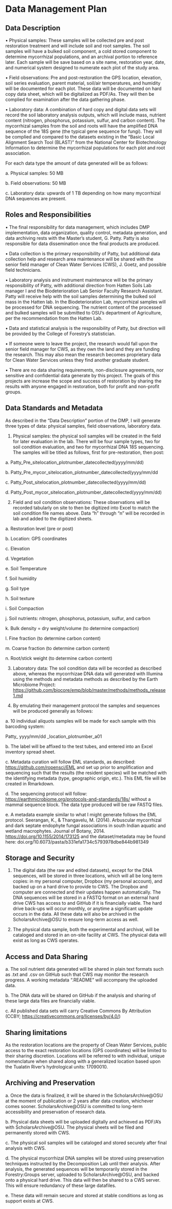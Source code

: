# Data Management Plan

## Data Description

•	Physical samples: These samples will be collected pre and post restoration treatment and will include soil and root samples. The soil samples will have a bulked soil component, a cold stored component to determine mycorrhizal populations, and an archival portion to reference later. Each sample will be save based on a site name, restoration year, date, and numerical system designed to numerate each plot of the study area.

•	Field observations: Pre and post-restoration the GPS location, elevation, soil series evaluation, parent material, soil/air temperatures, and humidity will be documented for each plot. These data will be documented on hard copy data sheet, which will be digitalized as PDF/As. They will then be complied for examination after the data gathering phase. 

•	Laboratory data: A combination of hard copy and digital data sets will record the soil laboratory analysis outputs, which will include mass, nutrient content (nitrogen, phosphorus, potassium, sulfur, and carbon content). The mycorrhizal samples from the soil and roots will have the amplified DNA sequence of the 18S gene (the typical gene sequence for fungi). They will be complied and compared to the datasets existing in the “Basic Local Alignment Search Tool (BLAST)” from the National Center for Biotechnology Information to determine the mycorrhizal populations for each plot and root association. 

For each data type the amount of data generated will be as follows:

a.	Physical samples: 50 MB

b.	Field observations: 50 MB

c.	Laboratory data: upwards of 1 TB depending on how many mycorrhizal DNA sequences are present. 

## Roles and Responsibilities
•	The final responsibility for data management, which includes DMP implementation, data organization, quality control, metadata generation, and data archiving rests with the Master’s student, G. Patty. Patty is also responsible for data dissemination once the final products are produced.

•	Data collection is the primary responsibility of Patty, but additional data collection help and research area maintenance will be shared with the senior field manager of Clean Water Services (CWS), J. Goetz, and possible field technicians.

•	Laboratory analysis and instrument maintenance will be the primary responsibility of Patty, with additional direction from Hatten Soils Lab manager I and the Biodeterioration Lab Senior Faculty Research Assistant. Patty will receive help with the soil samples determining the bulked soil mass in the Hatten lab. In the Biodeterioration Lab, mycorrhizal samples will be processed for DNA sequencing. The nutrient content of the processed and bulked samples will be submitted to OSU’s department of Agriculture, per the recommendation from the Hatten Lab. 

•	Data and statistical analysis is the responsibility of Patty, but direction will be provided by the College of Forestry’s statistician. 

•	If someone were to leave the project, the research would fall upon the senior field manager for CWS, as they own the land and they are funding the research. This may also mean the research becomes proprietary data for Clean Water Services unless they find another graduate student. 

•	There are no data sharing requirements, non-disclosure agreements, nor sensitive and confidential data generate by this project. The goals of this projects are increase the scope and success of restoration by sharing the results with anyone engaged in restoration, both for profit and non-profit groups.


## Data Standards and Metadata

As described in the “Data Description” portion of the DMP, I will generate three types of data: physical samples, field observations, laboratory data.

1.	Physical samples: the physical soil samples will be created in the field for later evaluation in the lab. There will be four sample types,  two for soil condition evaluation, and two for mycorrhizal DNA 18S sequencing. The samples will be titled as follows, first for pre-restoration, then post:

a.	Patty_Pre_sitelocation_plotnumber_datecollected(yyyy/mm/dd)

b.	Patty_Pre_mycor_sitelocation_plotnumber_datecollected(yyyy/mm/dd

c.	Patty_Post_sitelocation_plotnumber_datecollected(yyyy/mm/dd)

d.	Patty_Post_mycor_sitelocation_plotnumber_datecollected(yyyy/mm/dd)

2.	Field and soil condition observations: These observations will be recorded tabularly on site to then be digitized into Excel to match the soil condition file names above. Data “h” through “n” will be recorded in lab and added to the digitized sheets.  

a.	Restoration level (pre or post)

b.	Location: GPS coordinates

c.	Elevation

d.	Vegetation

e.	Soil Temperature

f.	Soil humidity

g.	Soil type

h.	Soil texture

i. Soil Compaction

j.	Soil nutrients: nitrogen, phosphorus, potassium, sulfur, and carbon

k.	Bulk density = dry weight/volume (to determine compaction)

l.	Fine fraction (to determine carbon content)

m.	Coarse fraction (to determine carbon content)

n.	Root/stick weight (to determine carbon content)

3.	Laboratory data: The soil condition data will be recorded as described above, whereas the mycorrhizae DNA data will generated with Illumina using the methods and metadata methods as described by the Earth Microbiome Project: https://github.com/biocore/emp/blob/master/methods/methods_release1.md

4.	By emulating their management protocol the samples and sequences will be produced generally as follows:

a.	10 individual aliquots samples will be made for each sample with this barcoding system: 

Patty_ yyyy/mm/dd _location_plotnumber_a01 

b.	The label will be affixed to the test tubes, and entered into an Excel inventory spread sheet. 

c.	Metadata curation will follow EML standards, as described: https://github.com/ropensci/EML and set up prior to amplification and sequencing such that the results (the resident species) will be matched with the identifying metadata (type, geographic origin, etc.). This EML file will be created in Rmarkdown.

d.	The sequencing protocol will follow: https://earthmicrobiome.org/protocols-and-standards/18s/ without a mammal sequence block. The data type produced will be raw FASTQ files.

e.	A metadata example similar to what I might generate follows the EML protocol. Seerangan, K., & Thangavelu, M. (2014). Arbuscular mycorrhizal and dark septate endophyte fungal associations in south Indian aquatic and wetland macrophytes. Journal of Botany, 2014. https://doi.org/10.1155/2014/173125 and the dataset/metadata may be found here: doi.org/10.6073/pasta/b331efa1734c5793978dbe844b981349 


## Storage and Security

1.	The digital data (the raw and edited datasets), except for the DNA sequences, will be stored in three locations, which will all be long term copies: in my personal computer, Dropbox (my personal account), and backed up on a hard drive to provide to CWS. The Dropbox and computer are connected and their updates happen automatically. The DNA sequences will be stored in a FASTQ format on an external hard drive CWS has access to and GitHub if it is financially viable. The hard drive back-ups will occur monthly, or anytime a significant update occurs in the data. All these data will also be archived in the ScholarsArchive@OSU to ensure long-term access as well. 

2.	The physical data sample, both the experimental and archival, will be cataloged and stored in an on-site facility at CWS. The physical data will exist as long as CWS operates.


## Access and Data Sharing

a.	The soil nutrient data generated will be shared in plain text formats such as .txt and .csv on GitHub such that CWS may monitor the research progress. A working metadata “.README” will accompany the uploaded data.

b.	The DNA data will be shared on GitHub if the analysis and sharing of these large data files are financially viable. 

c.	All published data sets will carry Creative Commons By Attribution (CCBY; https://creativecommons.org/licenses/by/4.0/)


## Sharing limitations

As the restoration locations are the property of Clean Water Services, public access to the exact restoration locations (GPS coordinates) will be limited to their sharing discretion. Locations will be referred to with individual, unique nomenclature when shared along with a generalized location based upon the Tualatin River’s hydrological units: 17090010.

## Archiving and Preservation

a.	Once the data is finalized, it will be shared in the ScholarsArchive@OSU  at the moment of publication or 2 years after data creation, whichever comes sooner. ScholarsArchive@OSU is committed to long-term accessibility and preservation of research data. 

b.	Physical data sheets will be uploaded digitally and achieved as PDF/A’s with ScholarsArchive@OSU. The physical sheets will be filed and permanently stored with CWS. 

c.	The physical soil samples will be cataloged and stored securely after final analysis with CWS.

d.	The physical mycorrhizal DNA samples will be stored using preservation techniques instructed by the Decomposition Lab until their analysis. After analysis, the generated sequences will be temporarily stored in the Forestry:Groups server, uploaded to ScholarsArchive@OSU, and backed onto a physical hard drive. This data will then be shared to a CWS server. This will ensure redundancy of these large datafiles.

e.	These data will remain secure and stored at stable conditions as long as support exists at CWS. 
 
